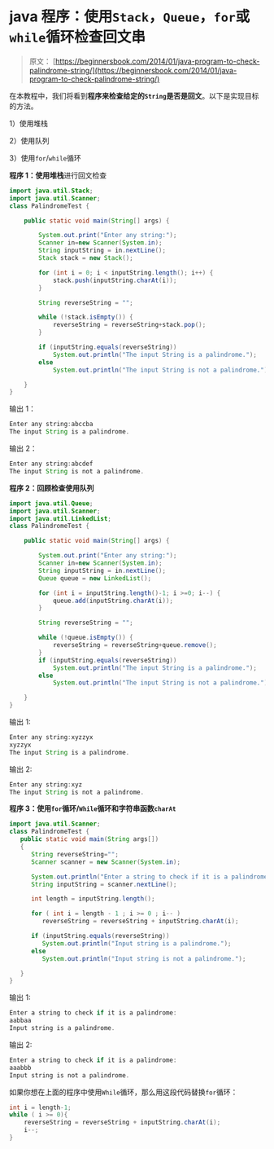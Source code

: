 # java 程序：使用`Stack`，`Queue`，`for`或`while`循环检查回文串

> 原文： [https://beginnersbook.com/2014/01/java-program-to-check-palindrome-string/](https://beginnersbook.com/2014/01/java-program-to-check-palindrome-string/)

在本教程中，我们将看到**程序来检查给定的`String`是否是回文**。以下是实现目标的方法。

1）使用堆栈

2）使用队列

3）使用`for`/`while`循环

**程序 1：使用堆栈**进行回文检查

```java
import java.util.Stack;
import java.util.Scanner;
class PalindromeTest {

    public static void main(String[] args) {

    	System.out.print("Enter any string:");
        Scanner in=new Scanner(System.in);
        String inputString = in.nextLine();
        Stack stack = new Stack();

        for (int i = 0; i < inputString.length(); i++) {
            stack.push(inputString.charAt(i));
        }

        String reverseString = "";

        while (!stack.isEmpty()) {
            reverseString = reverseString+stack.pop();
        }

        if (inputString.equals(reverseString))
            System.out.println("The input String is a palindrome.");
        else
            System.out.println("The input String is not a palindrome.");

    }
}
```

输出 1：

```java
Enter any string:abccba
The input String is a palindrome.
```

输出 2：

```java
Enter any string:abcdef
The input String is not a palindrome.
```

**程序 2：回顾检查使用队列**

```java
import java.util.Queue;
import java.util.Scanner;
import java.util.LinkedList;
class PalindromeTest {

    public static void main(String[] args) {

    	System.out.print("Enter any string:");
        Scanner in=new Scanner(System.in);
        String inputString = in.nextLine();
        Queue queue = new LinkedList();

        for (int i = inputString.length()-1; i >=0; i--) {
            queue.add(inputString.charAt(i));
        }

        String reverseString = "";

        while (!queue.isEmpty()) {
            reverseString = reverseString+queue.remove();
        }
        if (inputString.equals(reverseString))
            System.out.println("The input String is a palindrome.");
        else
            System.out.println("The input String is not a palindrome.");

    }
}
```

输出 1:

```java
Enter any string:xyzzyx
xyzzyx
The input String is a palindrome.
```

输出 2:

```java
Enter any string:xyz
The input String is not a palindrome.
```

**程序 3：使用`for`循环/`While`循环和字符串函数`charAt`**

```java
import java.util.Scanner;
class PalindromeTest {
   public static void main(String args[])
   {
      String reverseString="";
      Scanner scanner = new Scanner(System.in);

      System.out.println("Enter a string to check if it is a palindrome:");
      String inputString = scanner.nextLine();

      int length = inputString.length();

      for ( int i = length - 1 ; i >= 0 ; i-- )
         reverseString = reverseString + inputString.charAt(i);

      if (inputString.equals(reverseString))
         System.out.println("Input string is a palindrome.");
      else
         System.out.println("Input string is not a palindrome.");

   }
}
```

输出 1:

```java
Enter a string to check if it is a palindrome:
aabbaa
Input string is a palindrome.
```

输出 2:

```java
Enter a string to check if it is a palindrome:
aaabbb
Input string is not a palindrome.
```

如果你想在上面的程序中使用`While`循环，那么用这段代码替换`for`循环：

```java
int i = length-1;
while ( i >= 0){
    reverseString = reverseString + inputString.charAt(i);
    i--;
}
```
